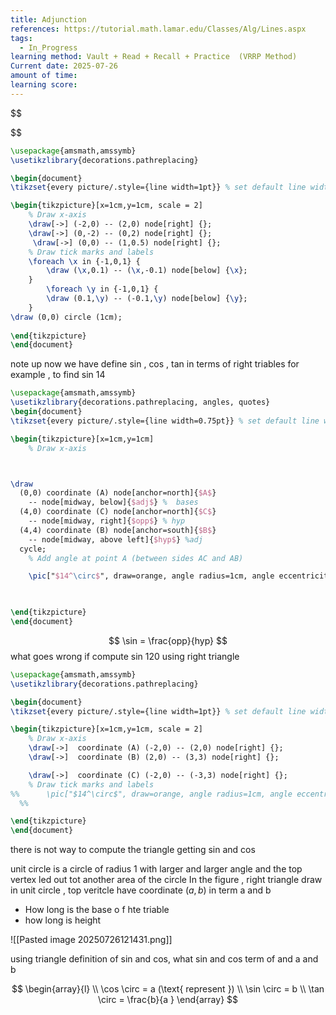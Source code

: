```yaml
---
title: Adjunction
references: https://tutorial.math.lamar.edu/Classes/Alg/Lines.aspx
tags:
  - In_Progress
learning method: Vault + Read + Recall + Practice  (VRRP Method)
Current date: 2025-07-26
amount of time: 
learning score:
---
```



$$

$$

```tikz
\usepackage{amsmath,amssymb}
\usetikzlibrary{decorations.pathreplacing}

\begin{document}
\tikzset{every picture/.style={line width=1pt}} % set default line width

\begin{tikzpicture}[x=1cm,y=1cm, scale = 2]
    % Draw x-axis 
    \draw[->] (-2,0) -- (2,0) node[right] {};
    \draw[->] (0,-2) -- (0,2) node[right] {}; 
     \draw[->] (0,0) -- (1,0.5) node[right] {};
    % Draw tick marks and labels
    \foreach \x in {-1,0,1} {
        \draw (\x,0.1) -- (\x,-0.1) node[below] {\x};
    }
        \foreach \y in {-1,0,1} {
        \draw (0.1,\y) -- (-0.1,\y) node[below] {\y};
    } 
\draw (0,0) circle (1cm);
 
\end{tikzpicture}
\end{document}

```
note up now   we have define sin , cos  , tan in terms of right triables for example , to find  sin 14 

```tikz
\usepackage{amsmath,amssymb}
\usetikzlibrary{decorations.pathreplacing, angles, quotes}
\begin{document}
\tikzset{every picture/.style={line width=0.75pt}} % set default line width

\begin{tikzpicture}[x=1cm,y=1cm]
    % Draw x-axis



\draw 
  (0,0) coordinate (A) node[anchor=north]{$A$}
    -- node[midway, below]{$adj$} %  bases 
  (4,0) coordinate (C) node[anchor=north]{$C$}
    -- node[midway, right]{$opp$} % hyp 
  (4,4) coordinate (B) node[anchor=south]{$B$}
    -- node[midway, above left]{$hyp$} %adj
  cycle;
    % Add angle at point A (between sides AC and AB)

    \pic["$14^\circ$", draw=orange, angle radius=1cm, angle eccentricity=1.2] {angle = C--A--B} ;


 
\end{tikzpicture}
\end{document}

```
$$
 \sin  = \frac{opp}{hyp}
$$
what goes wrong if compute sin 120 using right triangle 


```tikz
\usepackage{amsmath,amssymb}
\usetikzlibrary{decorations.pathreplacing}

\begin{document}
\tikzset{every picture/.style={line width=1pt}} % set default line width

\begin{tikzpicture}[x=1cm,y=1cm, scale = 2]
    % Draw x-axis 
    \draw[->]  coordinate (A) (-2,0) -- (2,0) node[right] {};
    \draw[->]  coordinate (B) (2,0) -- (3,3) node[right] {};

    \draw[->]  coordinate (C) (-2,0) -- (-3,3) node[right] {};
    % Draw tick marks and labels
%%      \pic["$14^\circ$", draw=orange, angle radius=1cm, angle eccentricity=1.2] {angle = C--A--B} ;
  %% 

\end{tikzpicture}
\end{document}

```

there is  not way to compute  the triangle getting sin and cos 




unit circle is a circle of radius 1  with larger and larger angle  and the top vertex  led out tot another area of the circle 
In the figure , right triangle draw  in unit circle , top veritcle have coordinate $(a,b)$ in term a and b 
- How long is the base o f hte triable 
- how long is height 

![[Pasted image 20250726121431.png]]  


using triangle definition of sin and cos, what sin and cos term of and a and b 

$$
 \begin{array}{l} \\
\cos \circ  = a  (\text{ represent })   \\
\sin \circ  = b   \\
\tan \circ   = \frac{b}{a } 
\end{array}
$$